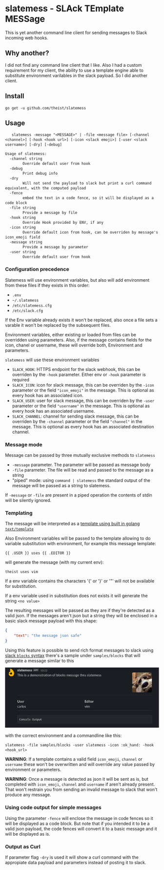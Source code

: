 # slatemess - SLAck TEmplate MESSage

This is yet another command line client for sending messages to Slack incoming web hooks.

## Why another?

I did not find any command line client that I like. Also I had a custom requirement for my client, the ability to use a template engine able to substitute environment varilables in the slack payload. So I did another client.

## Install

```text
go get -u github.com/theist/slatemess
```

## Usage

```text
   slatemess -message "<MESSAGE>" | -file <message file> [-channel <channel>] [-hook <hook url>] [-icon <slack emoji>] [-user <slack username>] [-dry] [-debug]
```

```text
Usage of slatemess:
  -channel string
        Override default user from hook
  -debug
        Print debug info
  -dry
        Will not send the payload to slack but print a curl command equivalent, with the computed payload
  -fence
        embed the text in a code fence, so it will be displayed as a code block
  -file string
        Provide a message by file
  -hook string
        Override Hook provided by ENV, if any
  -icon string
        Override default icon from hook, can be overriden by message's icon_emoji field
  -message string
        Provide a message by parameter
  -user string
        Override default user from hook
```

### Configuration precedence

Slatemess will use environment variables, but also will add environment from these files if they exists in this order:

- `.env`
- `~/.slatemess`
- `/etc/slatemess.cfg`
- `/etc/slack.cfg`

If the Env variable already exists it won't be replaced, also once a file sets a varable it won't be replaced by the subsequent files.

Environment variables, either existing or loaded from files can be overridden using parameters. Also, if the message contains fields for the icon, chanel or username, these will override both, Environment and parameters.

`slatemess` will use these environment variables

- `SLACK_HOOK`: HTTPS endpoint for the slack webhook, this can be overriden by the `-hook` parameter. Either env or `-hook` parameter is required
- `SLACK_ICON`: icon for slack message, this can be overriden by the `-icon` parameter or the field `"icon_emoji"` in the message. This is optional as every hook has an associated icon.
- `SLACK_USER`: user for slack message, this can be overriden by the `-user` parameter or the field `"username"` in the message. This is optional as every hook has an associated username.
- `SLACK_CHANNEL`: channel for sending slack message, this can be overriden by the `-channel` parameter or the field `"channel"` in the message. This is optional as every hook has an associated destination channel.

### Message mode

Message can be passed by three mutually exclusive methods to `slatemess`

- `-message` parameter. The parameter will be passed as message body
- `-file` parameter. The file will be read and passed to the message as a string
- "piped" mode: using `command | slatemess` the standard output of the message will be passed as a string to slatemess.

If `-message` or `-file` are present in a piped operation the contents of stdin will be silently ignored.

### Templating

The message will be interpreted as a [template using built in golang `text/template`](https://golang.org/pkg/text/template/)

Also Environment variables will be passed to the template allowing to do variable substitution with environment, for example this message template:

```go-text-template
{{ .USER }} uses {{ .EDITOR }}
```

will generate the message (with my current env):

```text
theist uses vim
```

If a env variable contains the characters '{' or '}' or '"' will not be available for substitution.

If a env variable used in substitution does not exists it will generate the string `<no value>`

The resulting messages will be passed as they are if they're detected as a valid json. If the messages aren't json but a string they will be enclosed in a basic slack message payload with this shape:

```json
{
    "text": "the message json safe"
}
```

Using this feature is possible to send rich format messages to slack using [slack `blocks` syntax](https://api.slack.com/reference/block-kit/blocks) there's a sample under `samples/blocks` that will generate a message similar to this

![blocks message](https://github.com/theist/slatemess/blob/media/sample_message.png?raw=true)

with the correct environment and a commandline like this:

```shell
slatemess -file samples/blocks -user slatemess -icon :ok_hand: -hook <hook_url>
```

**WARNING**: If a template contains a valid field `icon_emoji`, `channel` or `username` these won't be overwritten and will override any value passed by environment or parameters.

**WARNING**: Once a message is detected as json it will be sent as is, but completed with `icon_emoji`, `channel` and `username` if aren't already present. That won't restrain you from sending an invalid message to slack that won't produce any message.

### Using code output for simple messages

Using the parameter `-fence` will enclose the message in code fences so it will be displayed as a code block. But note that if you intended it to be a valid json payload, the code fences will convert it to a basic message and it will be displayed as is.

### Output as Curl

If parameter flag `-dry` is used it will show a curl command with the appropiate data payload and parameters instead of posting it to slack.

